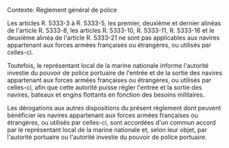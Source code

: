 Contexte: Règlement général de police

Les articles R. 5333-3 à R. 5333-5, les premier, deuxième et dernier alinéas de l'article R. 5333-8, les articles R. 5333-10, R. 5333-11, R. 5333-16 et le deuxième alinéa de l'article R. 5333-21 ne sont pas applicables aux navires appartenant aux forces armées françaises ou étrangères, ou utilisés par celles-ci.

Toutefois, le représentant local de la marine nationale informe l'autorité investie du pouvoir de police portuaire de l'entrée et de la sortie des navires appartenant aux forces armées françaises ou étrangères, ou utilisés par celles-ci, afin que cette autorité puisse régler l'entrée et la sortie des navires, bateaux et engins flottants en fonction des besoins militaires.

Les dérogations aux autres dispositions du présent règlement dont peuvent bénéficier les navires appartenant aux forces armées françaises ou étrangères, ou utilisés par celles-ci, sont accordées d'un commun accord par le représentant local de la marine nationale et, selon leur objet, par l'autorité portuaire ou l'autorité investie du pouvoir de police portuaire.